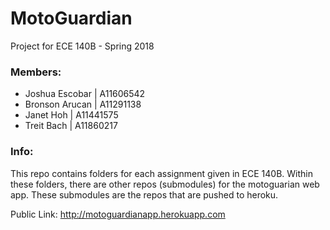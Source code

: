 # MotoGuardian
Project for ECE 140B - Spring 2018

### Members:
* Joshua Escobar      | A11606542
* Bronson Arucan      | A11291138
* Janet Hoh           | A11441575
* Treit Bach          | A11860217

### Info:
This repo contains folders for each assignment given in ECE 140B. Within these folders, there are other repos (submodules) for the motoguarian web app. These submodules are the repos that are pushed to heroku.

Public Link: http://motoguardianapp.herokuapp.com
